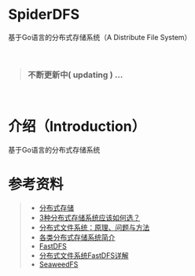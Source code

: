 # SpiderDFS
基于Go语言的分布式存储系统（A Distribute File System）

<br>

> ### 不断更新中( updating ) ...

<br>

# 介绍（Introduction）
基于Go语言的分布式存储系统

# 参考资料
> * [分布式存储](https://www.cnblogs.com/glacierh/category/835705.html)
> * [3种分布式存储系统应该如何选？](https://blog.csdn.net/dashenghuahua/article/details/52668327)
> * [分布式文件系统：原理、问题与方法](https://blog.csdn.net/it_yuan/article/details/8980849)
> * [各类分布式存储系统简介](https://blog.csdn.net/wendowswd/article/details/78319323)
> * [FastDFS](https://www.jianshu.com/p/1c71ae024e5e)
> * [分布式文件系统FastDFS详解](http://www.ityouknow.com/fastdfs/2018/01/06/distributed-file-system-fastdfs.html)
> * [SeaweedFS](https://github.com/chrislusf/seaweedfs)
